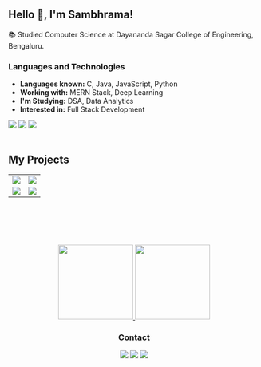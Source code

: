 

<!--
**nithin-sudarsan/nithin-sudarsan** is a ✨ _special_ ✨ repository because its `README.md` (this file) appears on your GitHub profile.

Here are some ideas to get you started:

- 🔭 I’m currently working on ...
- 🌱 I’m currently learning ...
- 👯 I’m looking to collaborate on ...
- 🤔 I’m looking for help with ...
- 💬 Ask me about ...
- 📫 How to reach me: ...
- 😄 Pronouns: ...
- ⚡ Fun fact: ...
-->

## Hello 👋, I'm Sambhrama!


📚 Studied Computer Science at Dayananda Sagar College of Engineering, Bengaluru.

### Languages and Technologies
- **Languages known:** C, Java, JavaScript, Python
- **Working with:** MERN Stack, Deep Learning
- **I'm Studying:** DSA, Data Analytics
- **Interested in:** Full Stack Development

<div>
    <img src="https://img.shields.io/badge/Java-00599C?style=for-the-badge&logo=java&logoColor=white">
    <img src="https://img.shields.io/badge/JavaScript-00599C?style=for-the-badge&logo=javascript&logoColor=white">
    <img src="https://img.shields.io/badge/Python-00599C?style=for-the-badge&logo=python&logoColor=white">
</div>
&nbsp;

## My Projects
<table align="center">
  <tr>
    <td>
      <a href="https://github.com/sambhrama24/decrypt"><img src="https://github-readme-stats.vercel.app/api/pin/?username=sambhrama24&repo=decrypt&bg_color=23282E&text_color=9f9f9f" /></a>
    </td>
      <td>
      <a href="https://github.com/vinubhat10/Dynamic_Gesture"><img src="https://github-readme-stats.vercel.app/api/pin/?username=vinubhat10&repo=Dynamic_Gesture&bg_color=23282E&text_color=9f9f9f" /></a>
    </td>
  </tr>
    <tr>
    <td>
      <a href="https://github.com/sambhrama24/Yotube-Transcript-Summarizer"><img src="https://github-readme-stats.vercel.app/api/pin/?username=sambhrama24&repo=Yotube-Transcript-Summarizer&bg_color=23282E&text_color=9f9f9f" /></a>
    </td>
      <td>
      <a href="https://github.com/sambhrama24/todo-list"><img src="https://github-readme-stats.vercel.app/api/pin/?username=sambhrama24&repo=todo-list&bg_color=23282E&text_color=9f9f9f" /></a>
    </td>
  </tr>
  
</table>

<br><br>


&nbsp;

<div align="center">
<a href="https://github.com/sambhrama24">
    <img height="150em" src="https://github-readme-stats.vercel.app/api/?username=sambhrama24&show_icons=true&title_color=52ade9&icon_color=2cbf6d&text_color=9f9f9f&bg_color=23282E"/>
    <img height="150em" src="https://github-readme-stats.vercel.app/api/top-langs/?username=sambhrama24&layout=compact&show_icons=true&title_color=52ade9&icon_color=2cbf6d&text_color=9f9f9f&bg_color=23282E"/>
</a>
</div>

<h3 align="center"> Contact</h3>

<div align="center">
    
<p align="center">
  <a href = "https://www.linkedin.com/in/sambhramapatel"><img src="https://img.icons8.com/fluent/48/000000/linkedin.png"/></a>
<a href = "https://twitter.com/sambhrama_"><img src="https://img.icons8.com/fluent/48/000000/twitter.png"/></a>
<a href = "mailto:sambhramapatel@gmailcom"><img src="https://img.icons8.com/external-those-icons-lineal-color-those-icons/2x/external-Gmail-logos-and-brands-those-icons-lineal-color-those-icons.png"/></a>
</p>

<div>

</div>
</div>
